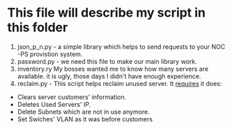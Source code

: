 # This file will describe my script in this folder

1. json_p_n.py - a simple library which helps to send requests to your  NOC -PS provistion system.
2. password.py - we need this file to make our main library work. 
3. inventory.ry My bosses wanted me to know how many servers are available.  it is ugly,  those days I didn't have enough experience.
4. reclaim.py - This script helps reclaim unused server. It [requires](https://github.com/efimlosev/corpcolo/tree/master/cabinetswitches) it does:
  * Clears  server  customers' information.
  * Deletes Used  Servers' IP.
  * Delete  Subnets which are not in use anymore.
  * Set Swiches' VLAN as it was before customers

 
